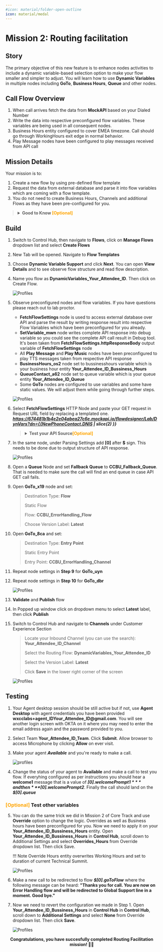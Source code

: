 ```yaml
---
#icon: material/folder-open-outline
icon: material/medal
---
```




# Mission 2: Routing facilitation


## Story 
The primary objective of this new feature is to enhance nodes activities to include a dynamic variable-based selection option to make your flow smaller and simpler to adjust. You will learn how to use **Dynamic Variables** in multiple nodes including **GoTo**, **Business Hours**, **Queue** and other nodes. 

## Call Flow Overview

1. When call arrives fetch the data from **MockAPI** based on your Dialed Number
2. Write the data into respective preconfigured flow variables. These variables are being used in all consequent nodes.
3. Business Hours entity configured to cover EMEA timezone. Call should go through WorkingHours exit edge in normal behavior.
4. Play Message nodes have been configured to play messages received from API call


## Mission Details

Your mission is to:
1. Create a new flow by using pre-defined flow template
2. Request the data from external database and parse it into flow variables which are coming with a flow template.
3. You do not need to create Business Hours, Channels and additional Flows as they have been pre-configured for you.

> **<details><summary>Good to Know <span style="color: orange;">[Optional]</span></summary>**
>
> We are going to imitate a real API server by providing realistic responses to requests. For that we chose Server [**MockAPI**](https://mockapi.io/){:target="_blank"}.
> 
> For more information of how you can use MockAPI please watch these Vidcasts: 
[**[ADVANCED] Use MockAPI to enhance your Demos - PART 1**](https://app.vidcast.io/share/ce058b71-109e-4929-b9ca-46b83d94f7e3){:target="_blank"} and [**[ADVANCED] Use MockAPI to enhance your Demos - PART 2**](https://app.vidcast.io/share/1e259a34-7e9e-44d9-aa5a-5d76e07256a3){:target="_blank"}
> 
> </details>


## Build

1. Switch to Control Hub, then navigate to **Flows**, click on **Manage Flows** dropdown list and select **Create Flows**

2. New Tab will be opened. Navigate to **Flow Templates**

3. Choose **Dynamic Variable Support** and click **Next**. You can open **View Details** and to see observe flow structure and read flow description.

4. Name you flow as **<span class="attendee-id-container">DynamicVariables_<span class="attendee-id-placeholder" data-prefix="DynamicVariables_">Your_Attendee_ID</span><span class="copy" title="Click to copy!"></span></span>**. Then click on Create Flow.

    ![Profiles](../graphics/Lab2/BM2_2-7_DynFlowCreate.gif)

5. Observe preconfigured nodes and flow variables. If you have questions please reach out to lab proctor.
    
    - **FetchFlowSettings** node is used to access external database over API and parse the result by writing response result into respective Flow Variables which have been preconfigured for you already.
    - **SetVariable_mwn** node writes complete API response into debug variable so you could see the complete API call result in Debug tool. It's been taken from **FetchFlowSettings.httpResponseBody** output variable of **FetchFlowSettings** node
    - All **Play Message** and **Play Music** nodes have been preconfigured to play TTS messages taken from respective API response
    - **BusinessHours_os2** node set to bussinesshours variable which is your business hour entity **<span class="attendee-id-placeholder">Your_Attendee_ID</span>_Bussiness_Hours**
    - **QueueContact_a62** node set to queue variable which is your queue entity **<span class="attendee-id-placeholder">Your_Attendee_ID</span>_Queue**
    - Some **GoTo** nodes are configured to use variables and some have static values. We will adjust them while going through further steps. 

    ![Profiles](../graphics/Lab2/BM2-7-ObserveFlow.gif)

6. Select **FetchFlowSettings** HTTP Node and paste your GET request in Request URL field by replacing a templated one.
    ***https://674481b1b4e2e04abea27c6e.mockapi.io/flowdesigner/Lab/DynVars?dn={{NewPhoneContact.DNIS | slice(2) }}***<span class="copy-static" data-copy-text="https://674481b1b4e2e04abea27c6e.mockapi.io/flowdesigner/Lab/DynVars?dn={{NewPhoneContact.DNIS | slice(2) }}"><span class="copy" title="Click to copy!"></span></span>

 
    > **<details><summary>**Test your API Source**<span style="color: orange;">[Optional]</span></summary>**
    > 
    > 1. Test your API resource. **https://674481b1b4e2e04abea27c6e.mockapi.io/flowdesigner/Lab/DynVars?dn={DNIS}**<span class="copy-static" data-copy-text="https://674481b1b4e2e04abea27c6e.mockapi.io/flowdesigner/Lab/DynVars?dn={DNIS}"><span class="copy" title="Click to copy!"></span></span>
    > 
    > 2. Replace DNIS with the provided DNIS number stripping +1
    >
    > <span style="color: orange;">[Example:]</span> If your number **+14694096861**, then your GET Query should be ***https://674481b1b4e2e04abea27c6e.mockapi.io/flowdesigner/Lab/DynVars?dn=4694096861***
    >
    > 3. Open Chrome browser and past your URL. You should get the follwoing result
    > 
    > ![Profiles](../graphics/Lab2/BM2-8-Chrometest.gif)
    > 
    > 4. Test JSON Path in the following tool [https://jsonpath.com/](https://jsonpath.com/){:target="_blank"}
    > 
    > 5. Paste your GET URL into the Browser address line and copy the output in square brackets (including brackets)
    >
    > 6. Open [https://jsonpath.com/](https://jsonpath.com/){:target="_blank"} and paste the copied response into **Inputs** window
    >
    > 7. In **JSONPath** box copy and paste one of the path expression from **FetchFlowSettings** to verify your results.
    >
    > ![Profiles](../graphics/Lab2/BM2-10-JSONPath.gif)
    > </details>

7. In the same node, under Parsing Settings add **[0]**<span class="copy-static" data-copy-text="[0]"><span class="copy" title="Click to copy!"></span></span> after **$** sign. This needs to be done due to output structure of API response. 
 
    ![Profiles](../graphics/Lab2/BM2-9-10-GETAPI_Config.gif)

8. Open a **Queue** Node and set **Fallback Queue** to **CCBU_Fallback_Queue**. That is needed to make sure the call will find an end queue in case API GET call fails.

9. Open **GoTo_x19** node and set:

    > Destination Type: **Flow**
    >
    > Static Flow
    >
    > Flow: **CCBU_ErrorHandling_Flow**
    >
    > Choose Version Label: **Latest**
    
10. Open **GoTo_8ca** and set:

    > Destination Type: **Entry Point**
    >
    > Static Entry Point
    >
    > Entry Point: **CCBU_ErrorHandling_Channel**

 
11. Repeat node settings in **Step 9** for **GoTo_uyn**

12. Repeat node settings in **Step 10** for **GoTo_dbr**

    ![Profiles](../graphics/Lab2/BM2-11-15-FallbackQ.gif)

13. **Validate** and **Publish** flow

14. In Popped up window click on dropdown menu to select **Latest** label, then click **Publish**

15. Switch to Control Hub and navigate to **Channels** under Customer Experience Section
    
    > 
    > Locate your Inbound Channel (you can use the search):  **<span class="attendee-id-container"><span class="attendee-id-placeholder" data-suffix="_Channel">Your_Attendee_ID</span>_Channel<span class="copy" title="Click to copy!"></span></span>**
    > 
    > Select the Routing Flow: **<span class="attendee-id-container">DynamicVariables_<span class="attendee-id-placeholder" data-prefix="DynamicVariables_">Your_Attendee_ID</span><span class="copy" title="Click to copy!"></span></span>**
    > 
    > Select the Version Label: **Latest**
    > 
    > Click **Save** in the lower right corner of the screen

    ![Profiles](../graphics/Lab2/BM2-18-ChannelChange.gif)


## Testing

1. Your Agent desktop session should be still active but if not, use **Agent Desktop** with agent credentials you have been provided **<span class="attendee-id-container">wxcclabs+agent_ID<span class="attendee-id-placeholder" data-prefix="wxcclabs+agent_ID" data-suffix="@gmail.com">Your_Attendee_ID</span>@gmail.com<span class="copy" title="Click to copy!"></span></span>**. You will see another login screen with OKTA on it where you may need to enter the email address again and the password provided to you. 

2. Select Team **<span class="attendee-id-placeholder">Your_Attendee_ID</span>_Team**. Click **Submit**. Allow browser to access Microphone by clicking **Allow** on ever visit.

3. Make your agent ***Available*** and you're ready to make a call.

    ![profiles](../graphics/Lab1/5-Agent_Login.gif)

4. Change the status of your agent to **Available** and make a call to test you flow. If everyhing configured as per instructions you should hear a **welcome1** message that is a value of ***$[0].welcomePrompt1*** and then ***$[0].welcomePrompt2***. Finally the call should land on the ***$[0].queue***

### <span style="color: orange;">[Optional]</span> Test other variables

5. You can do the same trick we did in Mission 2 of Core Track and use **Override** option to change the logic. Overrides as well as Business hours have been preconfigured for you. Now we need to apply it on your **<span class="attendee-id-container"><span class="attendee-id-placeholder" data-suffix="_Bussiness_Hours">Your_Attendee_ID</span>_Bussiness_Hours<span class="copy" title="Click to copy!"></span></span>** entity. Open **<span class="attendee-id-placeholder">Your_Attendee_ID</span>_Bussiness_Hours** in **Control Hub**, scroll down to Additional Settings and select **Overrides_Hours** from Override dropdown list. Then click Save.
    
    !!! Note
        Override Hours entity overwrites Working Hours and set to duration of current Technical Summit. 

    ![Profiles](../graphics/Lab1/12-Overrides_Config.gif)

6. Make a new call to be redirected to flow ***$[0].goToFlow*** where the following message can be heard: **"Thanks you for call. You are now on Error Handling flow and will be redirected to Global Support line in a moment. Good bye."**

7. Now we need to revert the configuration we made in Step 1. Open **<span class="attendee-id-placeholder">Your_Attendee_ID</span>_Bussiness_Hours** in **Control Hub** in **Control Hub**, scroll down to **Additional Settings** and select **None** from Override dropdown list. Then click **Save**.

    ![Profiles](../graphics/Lab1/13-Revert_Overrides_Config.gif)


<p style="text-align:center"><strong>Congratulations, you have succesfully completed Routing Facilitation mission! 🎉🎉 </strong></p>
